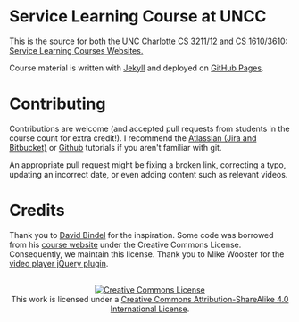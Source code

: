 # Service Learning Course at UNCC

This is the source for both the [UNC Charlotte CS 3211/12 and CS 1610/3610: Service Learning Courses Websites.][website] 

Course material is written with [Jekyll][jekyll] and deployed on
[GitHub Pages][gh-pages].



# Contributing

Contributions are welcome (and accepted pull requests from students in the
course count for extra credit!). I recommend the [Atlassian (Jira and Bitbucket)](https://www.atlassian.com/git/tutorials/setting-up-a-repository/) or [Github](https://guides.github.com/) tutorials if you aren't familiar with git. 

An appropriate pull request might be fixing a broken link, correcting a typo, updating an incorrect date, or even adding content such as relevant videos.

# Credits

Thank you to [David Bindel][Bindel] for the inspiration. Some code
was borrowed from his [course website][bindel-course-website] under the Creative
Commons License. Consequently, we maintain this license. Thank you to Mike Wooster for the [video player jQuery plugin][video-player].

<div style="margin-top:30px; text-align:center">
<a rel="license" href="http://creativecommons.org/licenses/by-sa/4.0/"><img alt="Creative Commons License" style="border-width:0" src="https://i.creativecommons.org/l/by-sa/4.0/88x31.png" /></a><br />This work is licensed under a <a rel="license" href="http://creativecommons.org/licenses/by-sa/4.0/">Creative Commons Attribution-ShareAlike 4.0 International License</a>.
</div>

[website]: http://stevemacn.github.io/service-learning-course
[jekyll]: http://jekyllrb.com/
[gh-pages]: http://jekyllrb.com/docs/github-pages/
[Bindel]: http://www.cs.cornell.edu/~bindel/
[bindel-course-website]: http://cornell-cs5220-f15.github.io/
[video-player]:http://www.woosterwebdesign.com/responsive-youtube-player-with-playlist/

